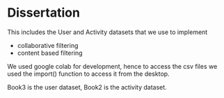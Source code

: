 # Dissertation
This includes the User and Activity datasets that we use to implement 
- collaborative filtering
- content based filtering

We used google colab for development, hence to access the csv files we used the import() function to access it from the desktop. 

Book3 is the user dataset, Book2 is the activity dataset.
